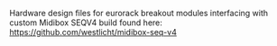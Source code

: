 Hardware design files for eurorack breakout modules interfacing with custom Midibox SEQV4 build found here: https://github.com/westlicht/midibox-seq-v4
